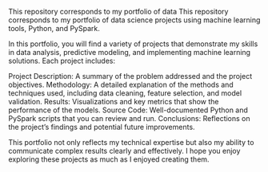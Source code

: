 This repository corresponds to my portfolio of data This repository corresponds to my portfolio of data science projects using machine learning tools, Python, and PySpark.

In this portfolio, you will find a variety of projects that demonstrate my skills in data analysis, predictive modeling, and implementing machine learning solutions. Each project includes:

Project Description: A summary of the problem addressed and the project objectives.
Methodology: A detailed explanation of the methods and techniques used, including data cleaning, feature selection, and model validation.
Results: Visualizations and key metrics that show the performance of the models.
Source Code: Well-documented Python and PySpark scripts that you can review and run.
Conclusions: Reflections on the project’s findings and potential future improvements.

This portfolio not only reflects my technical expertise but also my ability to communicate complex results clearly and effectively. I hope you enjoy exploring these projects as much as I enjoyed creating them.

